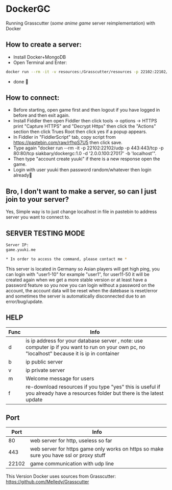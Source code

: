 # DockerGC
Running Grasscutter (*some anime game* server reimplementation) with Docker

## How to create a server:
- Install Docker+MongoDB
- Open Terminal and Enter:
```sh
docker run --rm -it -v resources:/Grasscutter/resources -p 22102:22102/udp -p 443:443/tcp siakbary/dockergc:dev-1.5 -d '2.0.0.100:27017' -b 'localhost' -f 'yes'
```
- done 🙂

## How to connect:
- Before starting, open game first and then logout if you have logged in before and then exit again.
- Install Fiddler then open Fiddler then click tools -> options -> HTTPS print "Capture HTTPS" and "Decrypt Https" then click the "Actions" section then click Trues Root then click yes if a popup appears.
- In Fiddler in "FiddlerScript" tab, copy script from https://pastebin.com/raw/rfhpS7U5 then click save.
- Type again "docker run --rm -it -p 22102:22102/udp -p 443:443/tcp -p 80:80/tcp siakbary/dockergc:1.0 -d '2.0.0.100:27017' -b 'localhost'".
- Then type "account create yuuki" if there is a new response open the game.
- Login with user yuuki then password random/whatever then login already🙂

## Bro, I don't want to make a server, so can I just join to your server?
Yes, Simple way is to just change localhost in file in pastebin to address server you want to connect to.

## SERVER TESTING MODE
```sh
Server IP:
game.yuuki.me

* In order to access the command, please contact me *
```
This server is located in Germany so Asian players will get high ping, you can login with "user1-10" for example "user1", for user11-50 it will be created again when we get a more stable version or at least have a password feature so you now you can login without a password on the account, the account data will be reset when the datebase is reset/error and sometimes the server is automatically disconnected due to an error/bug/update.

## HELP
| Func | Info |
| ------ | ------ |
| d | is ip address for your database server , note: use computer ip if you want to run on your own pc, no "localhost" because it is ip in container |
| b | ip public server |
| v | ip private server |
| m | Welcome message for users |
| f | re-download resources if you type "yes" this is useful if you already have a resources folder but there is the latest update |

## Port
| Port | Info |
| ------ | ------ |
| 80 | web server for http, useless so far |
| 443 | web server for https game only works on https so make sure you have ssl or proxy stuff |
| 22102 | game communication with udp line |

This Version Docker uses sources from Grasscutter:
https://github.com/Melledy/Grasscutter